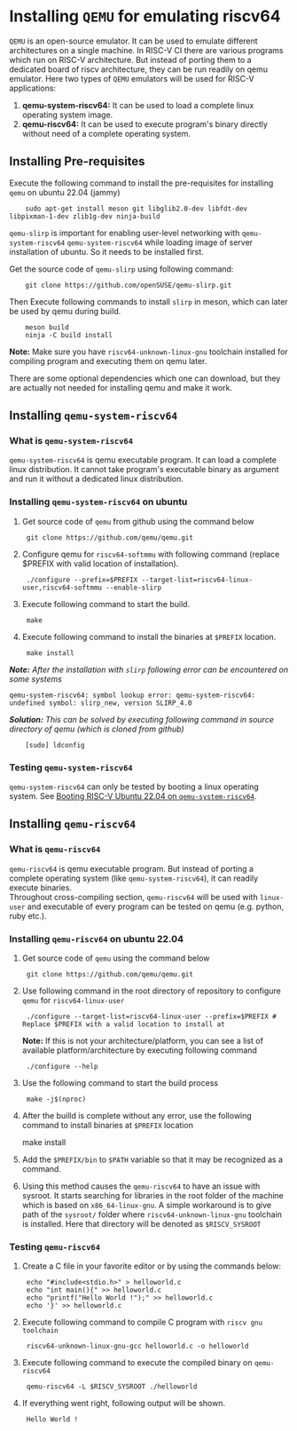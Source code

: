 # Installing `QEMU` for emulating riscv64

`QEMU` is an open-source emulator. It can be used to emulate different architectures on a single machine. In RISC-V CI there are various programs which run on RISC-V architecture. But instead of porting them to a dedicated board of riscv architecture, they can be run readily on qemu emulator. Here two types of `QEMU` emulators will be used for RISC-V applications:  

1. **qemu-system-riscv64:** It can be used to load a complete linux operating system image.  
2. **qemu-riscv64:** It can be used to execute program's binary directly without need of a complete operating system.  

## Installing Pre-requisites

Execute the following command to install the pre-requisites for installing `qemu` on ubuntu 22.04 (jammy)  

        sudo apt-get install meson git libglib2.0-dev libfdt-dev libpixman-1-dev zlib1g-dev ninja-build


`qemu-slirp` is important for enabling user-level networking with `qemu-system-riscv64` `qemu-system-riscv64` while loading image of server installation of ubuntu. So it needs to be installed first.  

Get the source code of `qemu-slirp` using following command:  

        git clone https://github.com/openSUSE/qemu-slirp.git


Then Execute following commands to install `slirp` in meson, which can later be used by qemu during build.  

        meson build
        ninja -C build install

**Note:** Make sure you have `riscv64-unknown-linux-gnu` toolchain installed for compiling program and executing them on qemu later.

There are some optional dependencies which one can download, but they are actually not needed for installing qemu and make it work.

## Installing `qemu-system-riscv64`

### What is `qemu-system-riscv64`

`qemu-system-riscv64` is qemu executable program. It can load a complete linux distribution. It cannot take program's executable binary as argument and run it without a dedicated linux distribution.

### Installing `qemu-system-riscv64` on ubuntu

1. Get source code of `qemu` from github using the command below  

        git clone https://github.com/qemu/qemu.git

2. Configure qemu for `riscv64-softmmu` with following command (replace $PREFIX with valid location of installation).  

        ./configure --prefix=$PREFIX --target-list=riscv64-linux-user,riscv64-softmmu --enable-slirp  

3. Execute following command to start the build.  

        make  

4. Execute following command to install the binaries at `$PREFIX` location.  

        make install

_**Note:** After the installation with `slirp` following error can be encountered on some systems_  

    qemu-system-riscv64: symbol lookup error: qemu-system-riscv64: undefined symbol: slirp_new, version SLIRP_4.0  

_**Solution:** This can be solved by executing following command in source directory of qemu (which is cloned from github)_  

        [sudo] ldconfig  

### Testing `qemu-system-riscv64`  

`qemu-system-riscv64` can only be tested by booting a linux operating system. See [Booting RISC-V Ubuntu 22.04 on `qemu-system-riscv64`](Booting_ubuntu22.04_riscv64.md).

## Installing `qemu-riscv64`

### What is `qemu-riscv64`

`qemu-riscv64` is qemu executable program. But instead of porting a complete operating system (like `qemu-system-riscv64`), it can readily execute binaries.  
Throughout cross-compiling section, `qemu-riscv64` will be used with `linux-user` and executable of every program can be tested on qemu (e.g. python, ruby etc.).  

### Installing `qemu-riscv64` on ubuntu 22.04

1. Get source code of `qemu` using the command below  

        git clone https://github.com/qemu/qemu.git  

2. Use following command in the root directory of repository to configure `qemu` for `riscv64-linux-user`  

        ./configure --target-list=riscv64-linux-user --prefix=$PREFIX # Replace $PREFIX with a valid location to install at  

    **Note:** If this is not your architecture/platform, you can see a list of available platform/architecture by executing following command

        ./configure --help

3. Use the following command to start the build process  

        make -j$(nproc)

4. After the builld is complete without any error, use the following command to install binaries at `$PREFIX` location  

    make install  

5. Add the `$PREFIX/bin` to `$PATH` variable so that it may be recognized as a command.  

6. Using this method causes the `qemu-riscv64` to have an issue with sysroot. It starts searching for libraries in the root folder of the machine which is based on `x86_64-linux-gnu`. A simple workaround is to give path of the `sysroot/` folder where  `riscv64-unknown-linux-gnu` toolchain is installed. Here that directory will be denoted as `$RISCV_SYSROOT`

### Testing `qemu-riscv64`

1. Create a C file in your favorite editor or by using the commands below:  

        echo "#include<stdio.h>" > helloworld.c
        echo "int main(){" >> helloworld.c
        echo "printf("Hello World !");" >> helloworld.c
        echo '}' >> helloworld.c  

2. Execute following command to compile C program with `riscv gnu toolchain`  

        riscv64-unknown-linux-gnu-gcc helloworld.c -o helloworld  

3. Execute following command to execute the compiled binary on `qemu-riscv64`  

        qemu-riscv64 -L $RISCV_SYSROOT ./helloworld  

4. If everything went right, following output will be shown.  

        Hello World !
